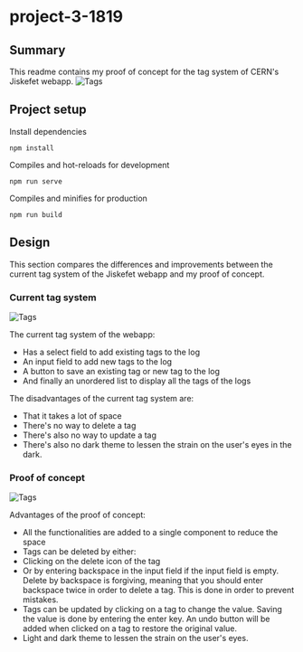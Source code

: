 # project-3-1819

## Summary
This readme contains my proof of concept for the tag system of CERN's Jiskefet webapp.
![Tags](../master/docs/new-tags.jpg)

## Project setup
Install dependencies
```
npm install
```

Compiles and hot-reloads for development
```
npm run serve
```

Compiles and minifies for production
```
npm run build
```

## Design
This section compares the differences and improvements between the current tag system of the Jiskefet webapp and my proof of concept.

### Current tag system
![Tags](../master/docs/current-tags.jpg)

The current tag system of the webapp:
- Has a select field to add existing tags to the log
- An input field to add new tags to the log
- A button to save an existing tag or new tag to the log
- And finally an unordered list to display all the tags of the logs

The disadvantages of the current tag system are:
- That it takes a lot of space
- There's no way to delete a tag
- There's also no way to update a tag
- There's also no dark theme to lessen the strain on the user's eyes in the dark.

### Proof of concept
![Tags](../master/docs/new-tags.jpg)

Advantages of the proof of concept:
- All the functionalities are added to a single component to reduce the space
- Tags can be deleted by either:
- Clicking on the delete icon of the tag 
- Or by entering backspace in the input field if the input field is empty. Delete by backspace is forgiving, meaning that you should enter backspace twice in order to delete a tag. This is done in order to prevent mistakes.
- Tags can be updated by clicking on a tag to change the value. Saving the value is done by entering the enter key. An undo button will be added when clicked on a tag to restore the original value.
- Light and dark theme to lessen the strain on the user's eyes.

